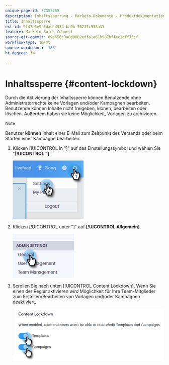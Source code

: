 ```yaml
---
unique-page-id: 37355755
description: Inhaltssperrung - Marketo-Dokumente - Produktdokumentation
title: Inhaltssperre
exl-id: 9f47a6e9-5dad-4934-ba9b-70235c958a31
feature: Marketo Sales Connect
source-git-commit: 09a656c3a0d0002edfa1a61b987bff4c1dff33cf
workflow-type: tm+mt
source-wordcount: '103'
ht-degree: 3%

---
```


# Inhaltssperre {#content-lockdown}

Durch die Aktivierung der Inhaltssperre können Benutzende ohne Administratorrechte keine Vorlagen und/oder Kampagnen bearbeiten. Benutzende können Inhalte nicht freigeben, klonen, bearbeiten oder löschen. Außerdem haben sie keine Möglichkeit, Vorlagen zu archivieren.

>[!NOTE]
>
>Benutzer **können** Inhalt einer E-Mail zum Zeitpunkt des Versands oder beim Starten einer Kampagne bearbeiten.

1. Klicken [!UICONTROL  in &quot;]&quot; auf das Einstellungssymbol und wählen Sie &quot;**[!UICONTROL &quot;]**.

   ![](assets/one-4.png)

1. Klicken [!UICONTROL  unter &quot;]&quot; auf **[!UICONTROL Allgemein]**.

   ![](assets/two-4.png)

1. Scrollen Sie nach unten [!UICONTROL Content Lockdown]. Wenn Sie einen der Regler aktivieren _wird_ Möglichkeit für Ihre Team-Mitglieder zum Erstellen/Bearbeiten von Vorlagen und/oder Kampagnen deaktiviert.

   ![](assets/three-4.png)
